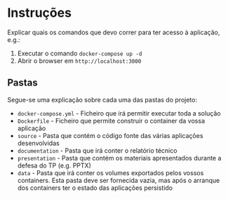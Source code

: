 # Instruções

Explicar quais os comandos que devo correr para ter acesso à aplicação, e.g.:

1. Executar o comando `docker-compose up -d`
2. Abrir o browser em `http://localhost:3000`

## Pastas

Segue-se uma explicação sobre cada uma das pastas do projeto:

* `docker-compose.yml` - Ficheiro que irá permitir executar toda a solução
* `Dockerfile` - Ficheiro que permite construir o container da vossa aplicação
* `source` - Pasta que contém o código fonte das várias aplicações desenvolvidas
* `documentation` - Pasta que irá conter o relatório técnico
* `presentation` - Pasta que contém os materiais apresentados durante a defesa do TP (e.g. PPTX)
* `data` - Pasta que irá conter os volumes exportados pelos vossos containers. Esta pasta deve ser fornecida vazia, mas após o arranque dos containers ter o estado das aplicações persistido
